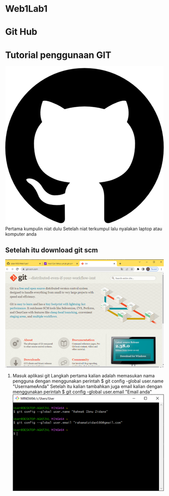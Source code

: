 # Web1Lab1
# Git Hub
# Tutorial penggunaan GIT
![Gambar 1](screenshot/ss1.png)
Pertama kumpulin niat dulu
Setelah niat terkumpul lalu nyalakan laptop atau komputer anda
## Setelah itu download git scm
![Gambar 2](screenshot/ss2.png)
1. Masuk aplikasi git
Langkah pertama kalian adalah memasukan nama pengguna dengan menggunakan perintah
$ git config -global user.name
"UsernameAnda"
Setelah itu kalian tambahkan juga email kalian dengan menggunakan perintah
$ git config -global user.email 
"Email anda"
![Gambar 3](screenshot/ss3.png)
